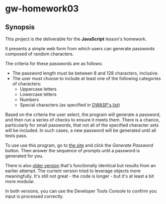 # gw-homework03

## Synopsis

This project is the deliverable for the **JavaScript** lesson's homework.

It presents a simple web form from which users can generate passwords composed of random characters.

The criteria for these passwords are as follows:
- The password length must be between 8 and 128 characters, inclusive.
- The user must choose to include at least one of the following categories of characters:
  - Uppercase letters
  - Lowercase letters
  - Numbers
  - Special characters (as specified in [OWASP's list](https://www.owasp.org/index.php/Password_special_characters))

Based on the criteria the user select, the program will generate a password, and then run a series of checks to ensure it meets them. There is a chance, particularly for small passwords, that not all of the specified character sets will be included. In such cases, a new password will be generated until all tests pass.

To use use this program, go to [the site](https://bryan3023.github.io/gw-homework03/) and click the *Generate Password* button. Then answer the sequence of prompts until a password is generated for you.

There is also [older version](https://bryan3023.github.io/gw-homework03/first_effort.html) that's functionally identical but results from an earlier attempt. The current version tried to leverage objects more meaningfully. It's still not great - the code is longer - but it's at least a bit more modular.

In both versions, you can use the Developer Tools Console to confirm you input is processed correctly.